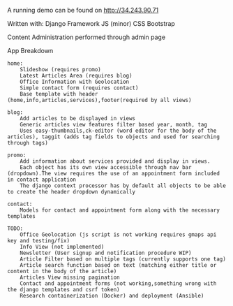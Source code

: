 A running demo can be found on http://34.243.90.71

Written with:
	Django Framework
	JS (minor)
	CSS
	Bootstrap

Content Administration performed through admin page

App Breakdown

	home: 
		Slideshow (requires promo) 
		Latest Articles Area (requires blog) 
		Office Information with Geolocation 
		Simple contact form (requires contact)
		Base template with header (home,info,articles,services),footer(required by all views)

	blog: 
		Add articles to be displayed in views
		Generic articles view features filter based year, month, tag
		Uses easy-thumbnails,ck-editor (word editor for the body of the articles), taggit (adds tag fields to objects and used for searching through tags)

	promo: 
		Add information about services provided and display in views.
		Each object has its own view accessible through nav bar (dropdown).The view requires the use of an appointment form included in contact application
		The django context processor has by default all objects to be able to create the header dropdown dynamically

	contact: 
		Models for contact and appointment form along with the necessary templates

	TODO: 
		Office Geolocation (js script is not working requires gmaps api key and testing/fix)
		Info View (not implemented)
		Newsletter (User signup and notification procedure WIP)
		Article Filter based on multiple tags (currently supports one tag)
		Article search function based on text (matching either title or content in the body of the article)
		Articles View missing pagination
		Contact and appointment forms (not working,something wrong with the django templates and csrf token)
		Research containerization (Docker) and deployment (Ansible)
		
		
